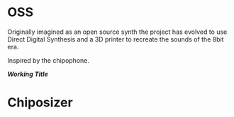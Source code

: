 # OSS
Originally imagined as an open source synth the project has evolved to use 
Direct Digital Synthesis and a 3D printer to recreate the sounds of the 8bit era.

Inspired by the chipophone. 


***Working Title*** 
# Chiposizer
